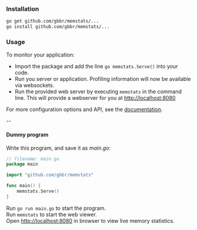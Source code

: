 ### Installation

```bash
go get github.com/gbbr/memstats/...
go install github.com/gbbr/memstats/...
```

### Usage

To monitor your application:  
* Import the package and add the line `go memstats.Serve()` into your code. 
* Run you server or application. Profiling information will now be available via websockets.  
* Run the provided web server by executing `memstats` in the command line. This will provide
a webserver for you at [http://localhost:8080](http://localhost:8080)

For more configuration options and API, see the [documentation](http://godoc.org/github.com/gbbr/memstats).   

--

#### Dummy program

Write this program, and save it as _main.go_:

```go
// filename: main.go
package main

import "github.com/gbbr/memstats"

func main() {
	memstats.Serve()
}
```

Run `go run main.go` to start the program.  
Run `memstats` to start the web viewer.  
Open [http://localhost:8080](http://localhost:8080) in browser to view live memory statistics.   
